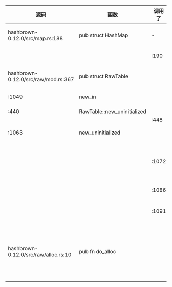 
| 源码 | 函数 | 调用了 | 被调函数 | 说明 |
| ---- | ---- | ---- | ---- | ---- |
| hashbrown-0.12.0/src/map.rs:188 | pub struct HashMap | - | - | hashmap的结构定义 |
| | | :190 | `pub(crate) table: RawTable<(K, V), A>` | 具体的内部实现 |
| hashbrown-0.12.0/src/raw/mod.rs:367 | pub struct RawTable | | | hashtable的内部实现 |
| :1049 | new_in | | | hash表的初始化 |
|  |  | | |  |
| :440 | RawTable::new_uninitialized | | |  |
|  |  | :448 | RawTableInner::new_uninitialized() |  |
| :1063 | new_uninitialized | | | hash表的初始化 |
|  |  | :1072 | table_layout.calculate_layout_for | 计算bucket数组和ctrl数组的布局分布 |
|  |  | :1086 | do_alloc | 分配内存的函数 |
|  |  | :1091 | let ctrl = xxx | 偏移，找到ctrl数组的位置 |
| hashbrown-0.12.0/src/raw/alloc.rs:10 | pub fn do_alloc |  |  | 调用分配器的方法来分配内存<br />搞不懂为何如此复杂 |
|  |  |  |  |  |


